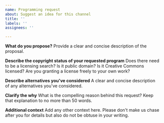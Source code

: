```yaml
---
name: Programming request
about: Suggest an idea for this channel
title: ''
labels: ''
assignees: ''

---
```


**What do you propose?**
Provide a clear and concise description of the proposal.

**Describe the copyright status of your requested program**
Does there need to be a licensing search?  Is it public domain?  Is it Creative Commons licensed?  Are you granting a license freely to your own work?

**Describe alternatives you've considered**
A clear and concise description of any alternatives you've considered.

**Clarify the why**
What is the compelling reason behind this request?  Keep that explanation to no more than 50 words.

**Additional context**
Add any other context here.  Please don't make us chase after you for details but also do not be obtuse in your writing.
